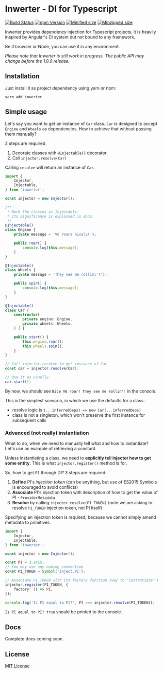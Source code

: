 # Inwerter - DI for Typescript
[![Build Status](https://travis-ci.org/dulowski-marek/inwerter.svg?branch=master)](https://travis-ci.org/dulowski-marek/inwerter)
[![npm Version](https://badgen.net/npm/v/inwerter)](https://www.npmjs.com/package/inwerter)
[![Minified size](https://badgen.net/bundlephobia/min/inwerter)](https://bundlephobia.com/result?p=inwerter)
[![Minzipped size](https://badgen.net/bundlephobia/minzip/inwerter)](https://bundlephobia.com/result?p=inwerter)

Inwerter provides dependency injection for Typescript projects.
It is heavily inspired by Angular's DI system but not bound to any framework.

Be it browser or Node, you can use it in any environment.

*Please note that Inwerter is still work in progress.
The public API may change before the 1.0.0 release.*

## Installation
Just install it as project dependency using yarn or npm:
```
yarn add inwerter
```

## Simple usage
Let's say you want to get an instance of `Car` class.
`Car` is designed to accept `Engine` and `Wheels` as dependencies.
How to achieve that without passing them manually?

2 steps are required:
1. Decorate classes with `@Injectable()` decorator
2. Call `injector.resolve(Car)`

Calling `resolve` will return an instance of `Car`.

```typescript
import {
    Injector,
    Injectable,
} from 'inwerter';

const injector = new Injector();

/**
 * Mark the classes as Injectable.
 * Its significance is explained in docs.
 */
@Injectable()
class Engine {
    private message = 'V6 roars nicely!');

    public roar() {
        console.log(this.message);
    }
}

@Injectable()
class Wheels {
    private message = 'They see me rollin\'!');

    public spin() {
        console.log(this.message);
    }
}

@Injectable()
class Car {
    constructor(
        private engine: Engine,
        private wheels: Wheels,
    ) { }

    public start() {
        this.engine.roar();
        this.wheels.spin();
    }
}

// Call injector.resolve to get instance of Car
const car = injector.resolve(Car);

// Use it as usually
car.start();
```
By now, we should see `Nice V6 roar! They see me rollin'!` in the console.  

This is the simplest scenario, in which we use the defaults for a class:
- resolve logic is `(...inferredDeps) => new Car(...inferredDeps)`
- class is not a singleton, which won't preserve the first instance for subsequent calls

### Advanced (not really) instantiation
What to do, when we need to manually tell what and how to instantiate?  
Let's use an example of retrieving a constant.  

Unless instantiating a class, we need to **explicitly tell injector how to get some entity**.
This is what `injector.register()` method is for.

So, how to get `PI` through DI? 3 steps are required:

1. **Define** PI's *injection token* (can be anything, but use of ES2015 Symbols is encouraged to avoid conflicts)
2. **Associate** PI's injection token with description of how to get the value of PI - `ProviderMetadata`
3. **Resolve** by calling `injector.resolve(PI_TOKEN)` (note we are asking to resolve `PI_TOKEN` injection token, not PI itself)

Specifying an injection token is required, because we cannot simply amend metadata
to primitives.

```typescript
import {
    Injector,
    Injectable,
} from 'inwerter';

const injector = new Injector();

const PI = 3.1415;
// You may use any naming convention
const PI_TOKEN = Symbol('inject.PI');

// Associate PI_TOKEN with its factory function (way to "instantiate" PI)
injector.register(PI_TOKEN, {
    factory: () => PI,
});

console.log('Is PI equal to PI?', PI === injector.resolve(PI_TOKEN));
```
`Is PI equal to PI? true` should be printed to the console.

## Docs
Complete docs coming soon.

## License
[MIT License](./LICENSE)
